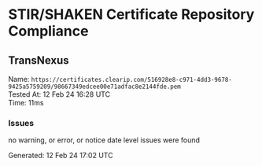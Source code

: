 # STIR/SHAKEN Certificate Repository Compliance

## TransNexus

Name: `https://certificates.clearip.com/516928e8-c971-4dd3-9678-9425a5759209/98667349edcee00e71adfac8e2144fde.pem`\
Tested At: 12 Feb 24 16:28 UTC\
Time: 11ms

### Issues

no warning, or error, or notice date level issues were found

Generated: 12 Feb 24 17:02 UTC